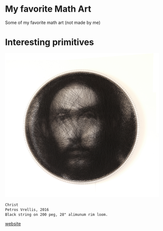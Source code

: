 # My favorite Math Art
Some of my favorite math art (not made by me)

# Interesting primitives

![Christ, Petros Vrellis](vrellis-christ.jpg)

```
Christ
Petros Vrellis, 2016
Black string on 200 peg, 28" alimunum rim loom.
```
[website](http://artof01.com/vrellis/works/knit.html)

